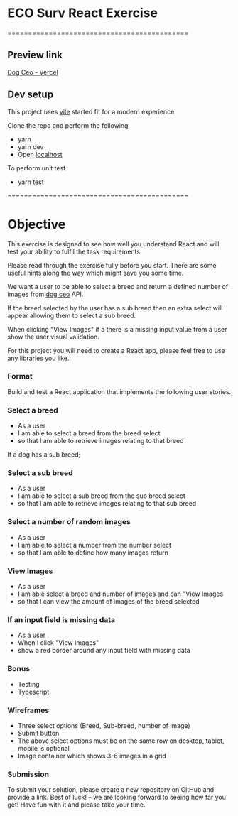 # ECO Surv React Exercise

============================================

## Preview link

[Dog Ceo - Vercel](https://eco-surv-pi.vercel.app)

## Dev setup

This project uses [vite](https://vitejs.dev/) started fit for a modern experience

Clone the repo and perform the following

- yarn
- yarn dev
- Open [localhost](http://127.0.0.1:5173)

To perform unit test.

- yarn test

============================================

# Objective

This exercise is designed to see how well you understand React and will test your ability to fulfil the task requirements.

Please read through the exercise fully before you start. There are some useful hints along the way which might save you some time.

We want a user to be able to select a breed and return a defined number of images from [dog ceo](https://dog.ceo) API.

If the breed selected by the user has a sub breed then an extra select will appear allowing them to select a sub breed.

When clicking "View Images" if a there is a missing input value from a user show the user visual validation.

For this project you will need to create a React app, please feel free to use any libraries you like.

### Format

Build and test a React application that implements the following user stories.

### Select a breed

- As a user
- I am able to select a breed from the breed select
- so that I am able to retrieve images relating to that breed

If a dog has a sub breed;

### Select a sub breed

- As a user
- I am able to select a sub breed from the sub breed select
- so that I am able to retrieve images relating to that sub breed

### Select a number of random images

- As a user
- I am able to select a number from the number select
- so that I am able to define how many images return

### View Images

- As a user
- I am able select a breed and number of images and can "View Images
- so that I can view the amount of images of the breed selected

### If an input field is missing data

- As a user
- When I click "View Images"
- show a red border around any input field with missing data

### Bonus

- Testing
- Typescript

### Wireframes

- Three select options (Breed, Sub-breed, number of image)
- Submit button
- The above select options must be on the same row on desktop, tablet, mobile is optional
- Image container which shows 3-6 images in a grid

### Submission

To submit your solution, please create a new repository on GitHub and provide a link. Best of luck! – we are looking forward to seeing how far you get! Have fun with it and please take your time.
